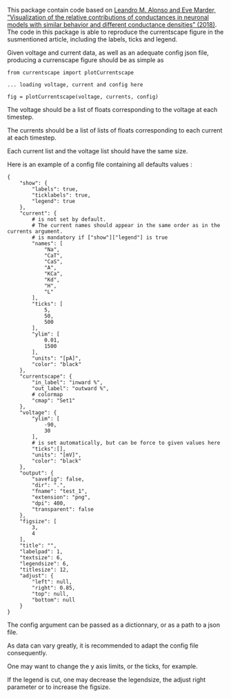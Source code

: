This package contain code based on [Leandro M. Alonso and Eve Marder, ”Visualization of the relative contributions of conductances in neuronal models with similar behavior and different conductance densities” (2018)](https://datadryad.org/stash/dataset/doi:10.5061/dryad.d0779mb).
The code in this package is able to reproduce the currentscape figure in the susmentioned article, including the labels, ticks and legend.

Given voltage and current data, as well as an adequate config json file, producing a currenscape figure should be as simple as

    from currentscape import plotCurrentscape

    ... loading voltage, current and config here

    fig = plotCurrentscape(voltage, currents, config)

The voltage should be a list of floats corresponding to the voltage at each timestep.

The currents should be a list of lists of floats corresponding to each current at each timestep.

Each current list and the voltage list should have the same size.

Here is an example of a config file containing all defaults values :

    {
        "show": {
            "labels": true,
            "ticklabels": true,
            "legend": true
        },
        "current": {
            # is not set by default. 
            # The current names should appear in the same order as in the currents argument.
            # is mandatory if ["show"]["legend"] is true
            "names": [
                "Na",
                "CaT",
                "CaS",
                "A",
                "KCa",
                "Kd",
                "H",
                "L"
            ],
            "ticks": [
                5,
                50,
                500
            ],
            "ylim": [
                0.01,
                1500
            ],
            "units": "[pA]",
            "color": "black"
        },
        "currentscape": {
            "in_label": "inward %",
            "out_label": "outward %",
            # colormap
            "cmap": "Set1"
        },
        "voltage": {
            "ylim": [
                -90,
                30
            ],
            # is set automatically, but can be force to given values here
            "ticks":[],
            "units": "[mV]",
            "color": "black"
        },
        "output": {
            "savefig": false,
            "dir": ".",
            "fname": "test_1",
            "extension": "png",
            "dpi": 400,
            "transparent": false
        },
        "figsize": [
            3,
            4
        ],
        "title": "",
        "labelpad": 1,
        "textsize": 6,
        "legendsize": 6,
        "titlesize": 12,
        "adjust": {
            "left": null,
            "right": 0.85,
            "top": null,
            "bottom": null
        }
    }

The config argument can be passed as a dictionnary, or as a path to a json file.

As data can vary greatly, it is recommended to adapt the config file consequently.

One may want to change the y axis limits, or the ticks, for example.

If the legend is cut, one may decrease the legendsize, the adjust right parameter or to increase the figsize.


